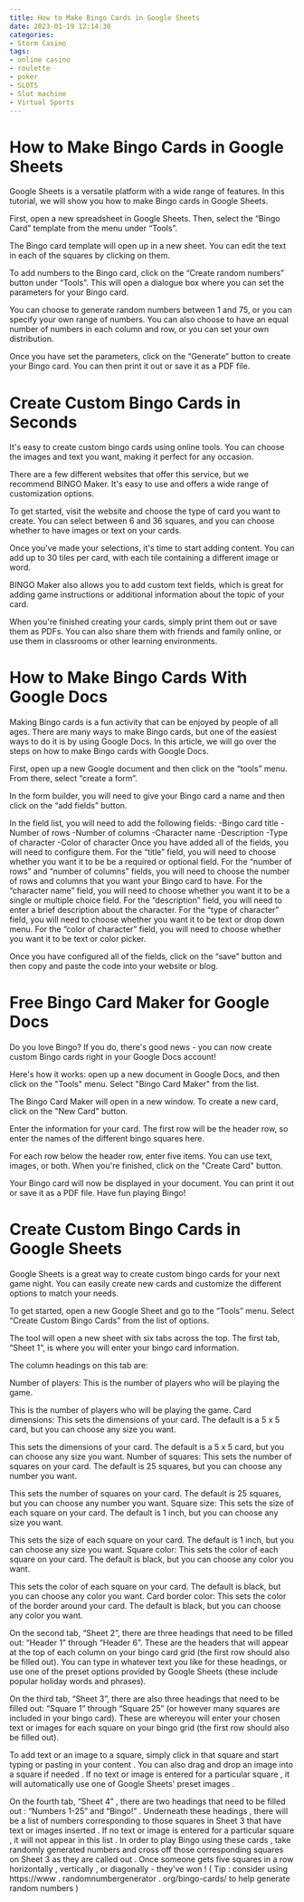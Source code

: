 ```yaml
---
title: How to Make Bingo Cards in Google Sheets 
date: 2023-01-19 12:14:30
categories:
- Storm Casino
tags:
- online casino
- roulette
- poker
- SLOTS
- Slot machine
- Virtual Sports
---
```



#  How to Make Bingo Cards in Google Sheets 

Google Sheets is a versatile platform with a wide range of features. In this tutorial, we will show you how to make Bingo cards in Google Sheets.

First, open a new spreadsheet in Google Sheets. Then, select the “Bingo Card” template from the menu under “Tools”.

The Bingo card template will open up in a new sheet. You can edit the text in each of the squares by clicking on them.

To add numbers to the Bingo card, click on the “Create random numbers” button under “Tools”. This will open a dialogue box where you can set the parameters for your Bingo card.

You can choose to generate random numbers between 1 and 75, or you can specify your own range of numbers. You can also choose to have an equal number of numbers in each column and row, or you can set your own distribution.

Once you have set the parameters, click on the “Generate” button to create your Bingo card. You can then print it out or save it as a PDF file.

#  Create Custom Bingo Cards in Seconds 

It's easy to create custom bingo cards using online tools. You can choose the images and text you want, making it perfect for any occasion.

There are a few different websites that offer this service, but we recommend BINGO Maker. It's easy to use and offers a wide range of customization options.

To get started, visit the website and choose the type of card you want to create. You can select between 6 and 36 squares, and you can choose whether to have images or text on your cards.

Once you've made your selections, it's time to start adding content. You can add up to 30 tiles per card, with each tile containing a different image or word.

BINGO Maker also allows you to add custom text fields, which is great for adding game instructions or additional information about the topic of your card.

When you're finished creating your cards, simply print them out or save them as PDFs. You can also share them with friends and family online, or use them in classrooms or other learning environments.

#  How to Make Bingo Cards With Google Docs 

Making Bingo cards is a fun activity that can be enjoyed by people of all ages. There are many ways to make Bingo cards, but one of the easiest ways to do it is by using Google Docs. In this article, we will go over the steps on how to make Bingo cards with Google Docs.

First, open up a new Google document and then click on the “tools” menu. From there, select “create a form”.

In the form builder, you will need to give your Bingo card a name and then click on the “add fields” button.

In the field list, you will need to add the following fields:
-Bingo card title
-Number of rows
-Number of columns
-Character name
-Description
-Type of character
-Color of character
Once you have added all of the fields, you will need to configure them. For the “title” field, you will need to choose whether you want it to be be a required or optional field. For the “number of rows” and “number of columns” fields, you will need to choose the number of rows and columns that you want your Bingo card to have. For the “character name” field, you will need to choose whether you want it to be a single or multiple choice field. For the “description” field, you will need to enter a brief description about the character. For the “type of character” field, you will need to choose whether you want it to be text or drop down menu. For the “color of character” field, you will need to choose whether you want it to be text or color picker.

Once you have configured all of the fields, click on the “save” button and then copy and paste the code into your website or blog.

#  Free Bingo Card Maker for Google Docs 

Do you love Bingo? If you do, there's good news - you can now create custom Bingo cards right in your Google Docs account!

Here's how it works: open up a new document in Google Docs, and then click on the "Tools" menu. Select "Bingo Card Maker" from the list.

The Bingo Card Maker will open in a new window. To create a new card, click on the "New Card" button.

Enter the information for your card. The first row will be the header row, so enter the names of the different bingo squares here.

For each row below the header row, enter five items. You can use text, images, or both. When you're finished, click on the "Create Card" button.

Your Bingo card will now be displayed in your document. You can print it out or save it as a PDF file. Have fun playing Bingo!

#  Create Custom Bingo Cards in Google Sheets

Google Sheets is a great way to create custom bingo cards for your next game night. You can easily create new cards and customize the different options to match your needs.

To get started, open a new Google Sheet and go to the “Tools” menu. Select “Create Custom Bingo Cards” from the list of options.

The tool will open a new sheet with six tabs across the top. The first tab, “Sheet 1”, is where you will enter your bingo card information.

The column headings on this tab are:

Number of players: This is the number of players who will be playing the game.

This is the number of players who will be playing the game. Card dimensions: This sets the dimensions of your card. The default is a 5 x 5 card, but you can choose any size you want.

This sets the dimensions of your card. The default is a 5 x 5 card, but you can choose any size you want. Number of squares: This sets the number of squares on your card. The default is 25 squares, but you can choose any number you want.

This sets the number of squares on your card. The default is 25 squares, but you can choose any number you want. Square size: This sets the size of each square on your card. The default is 1 inch, but you can choose any size you want.

This sets the size of each square on your card. The default is 1 inch, but you can choose any size you want. Square color: This sets the color of each square on your card. The default is black, but you can choose any color you want.

This sets the color of each square on your card. The default is black, but you can choose any color you want. Card border color: This sets the color of the border around your card. The default is black, but you can choose any color you want.

On the second tab, “Sheet 2”, there are three headings that need to be filled out: “Header 1” through “Header 6”. These are the headers that will appear at the top of each column on your bingo card grid (the first row should also be filled out). You can type in whatever text you like for these headings, or use one of the preset options provided by Google Sheets (these include popular holiday words and phrases).






  On the third tab, “Sheet 3”, there are also three headings that need to be filled out: “Square 1” through “Square 25” (or however many squares are included in your bingo card). These are whereyou will enter your chosen text or images for each square on your bingo grid (the first row should also be filled out).





  To add text or an image to a square, simply click in that square and start typing or pasting in your content . You can also drag and drop an image into a square if needed . If no text or image is entered for a particular square , it will automatically use one of Google Sheets' preset images .





  On the fourth tab, “Sheet 4” , there are two headings that need to be filled out : “Numbers 1-25” and “Bingo!” . Underneath these headings , there will be a list of numbers corresponding to those squares in Sheet 3 that have text or images inserted . If no text or image is entered for a particular square , it will not appear in this list . In order to play Bingo using these cards , take randomly generated numbers and cross off those corresponding squares on Sheet 3 as they are called out . Once someone gets five squares in a row horizontally , vertically , or diagonally - they've won ! ( Tip : consider using https://www . randomnumbergenerator . org/bingo-cards/ to help generate random numbers )